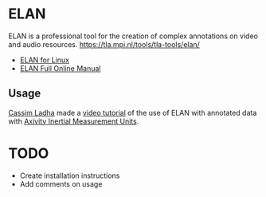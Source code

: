 ELAN
====
ELAN is a professional tool for the creation of complex annotations on video and audio resources.
https://tla.mpi.nl/tools/tla-tools/elan/

* [ELAN for Linux](https://tla.mpi.nl/tools/tla-tools/elan/download/)  
* [ELAN Full Online Manual](http://www.mpi.nl/corpus/html/elan/index.html)  


## Usage
[Cassim Ladha](https://openlab.ncl.ac.uk/people/ncml4/) made a [video tutorial](https://www.youtube.com/watch?v=zofLvUU0Gus)
of the use of ELAN with annotated data with [Axivity Inertial Measurement Units](http://axivity.com/).


# TODO
* Create installation instructions
* Add comments on usage 

